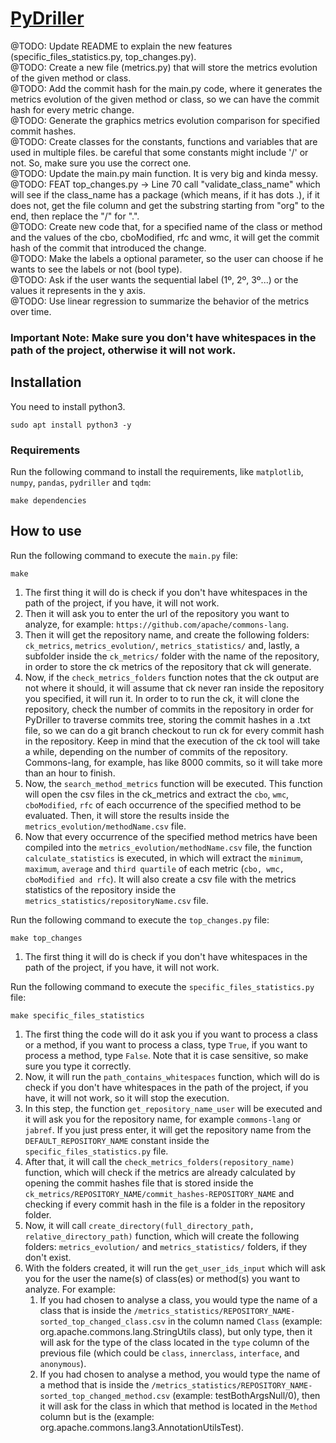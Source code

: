 # [PyDriller](https://github.com/BrenoFariasdaSilva/Scientific-Research/tree/main/PyDriller)
@TODO: Update README to explain the new features (specific_files_statistics.py, top_changes.py).   
@TODO: Create a new file (metrics.py) that will store the metrics evolution of the given method or class.  
@TODO: Add the commit hash for the main.py code, where it generates the metrics evolution of the given method or class, so we can have the commit hash for every metric change.  
@TODO: Generate the graphics metrics evolution comparison for specified commit hashes.  
@TODO: Create classes for the constants, functions and variables that are used in multiple files. be careful that some constants might include '/' or not. So, make sure you use the correct one.  
@TODO: Update the main.py main function. It is very big and kinda messy.   
@TODO: FEAT top_changes.py -> Line 70 call "validate_class_name" which will see if the class_name has a package (which means, if it has dots .), if it does not, get the file column and get the substring starting from "org" to the end, then replace the "/" for ".".  
@TODO: Create new code that, for a specified name of the class or method and the values of the cbo, cboModified, rfc and wmc, it will get the commit hash of the commit that introduced the change.  
@TODO: Make the labels a optional parameter, so the user can choose if he wants to see the labels or not (bool type).  
@TODO: Ask if the user wants the sequential label (1º, 2º, 3º...) or the values it represents in the y axis.  
@TODO: Use linear regression to summarize the behavior of the metrics over time.

### Important Note: Make sure you don't have whitespaces in the path of the project, otherwise it will not work.

## Installation
You need to install python3.  
```
sudo apt install python3 -y
```
	
### Requirements
Run the following command to install the requirements, like ```matplotlib```, ```numpy```, ```pandas```, ```pydriller``` and ```tqdm```:  
```
make dependencies
```
	
## How to use  
Run the following command to execute the `main.py` file:
```
make
```
1. The first thing it will do is check if you don't have whitespaces in the path of the project, if you have, it will not work.  
2. Then it will ask you to enter the url of the repository you want to analyze, for example: ```https://github.com/apache/commons-lang```.
3. Then it will get the repository name, and create the following folders: ```ck_metrics```, ```metrics_evolution/```, ```metrics_statistics/``` and, lastly, a subfolder inside the ```ck_metrics/``` folder with the name of the repository, in order to store the ck metrics of the repository that ck will generate. 
4. Now, if the `check_metrics_folders` function notes that the ck output are not where it should, it will assume that ck never ran inside the repository you specified, it will run it. In order to to run the ck, it will clone the repository, check the number of commits in the repository in order for PyDriller to traverse commits tree, storing the commit hashes in a .txt file, so we can do a git branch checkout to run ck for every commit hash in the repository. Keep in mind that the execution of the ck tool will take a while, depending on the number of commits of the repository. Commons-lang, for example, has like 8000 commits, so it will take more than an hour to finish.
5. Now, the `search_method_metrics` function will be executed. This function will open the csv files in the ck_metrics and extract the `cbo`, `wmc`, `cboModified`, `rfc` of each occurrence of the specified method to be evaluated. Then, it will store the results inside the `metrics_evolution/methodName.csv` file.
6. Now that every occurrence of the specified method metrics have been compiled into the `metrics_evolution/methodName.csv` file, the function `calculate_statistics` is executed, in which will extract the `minimum`, `maximum`, `average` and `third quartile` of each metric (`cbo, wmc, cboModified and rfc`). It will also create a csv file with the metrics statistics of the repository inside the `metrics_statistics/repositoryName.csv` file.

Run the following command to execute the `top_changes.py` file:
```
make top_changes
```
1. The first thing it will do is check if you don't have whitespaces in the path of the project, if you have, it will not work.

Run the following command to execute the `specific_files_statistics.py` file:
```
make specific_files_statistics
```
1. The first thing the code will do it ask you if you want to process a class or a method, if you want to process a class, type ```True```, if you want to process a method, type ```False```. Note that it is case sensitive, so make sure you type it correctly.
2. Now, it will run the `path_contains_whitespaces` function, which will do is check if you don't have whitespaces in the path of the project, if you have, it will not work, so it will stop the execution.
3. In this step, the function `get_repository_name_user` will be executed and it will ask you for the repository name, for example ```commons-lang``` or ```jabref```. If you just press enter, it will get the repository name from the ```DEFAULT_REPOSITORY_NAME``` constant inside the ```specific_files_statistics.py``` file.
4. After that, it will call the `check_metrics_folders(repository_name)` function, which will check if the metrics are already calculated by opening the commit hashes file that is stored inside the `ck_metrics/REPOSITORY_NAME/commit_hashes-REPOSITORY_NAME` and checking if every commit hash in the file is a folder in the repository folder.
5. Now, it will call `create_directory(full_directory_path, relative_directory_path)` function, which will create the following folders: ```metrics_evolution/``` and ```metrics_statistics/``` folders, if they don't exist.
6. With the folders created, it will run the `get_user_ids_input` which will ask you for the user the name(s) of class(es) or method(s) you want to analyze. For example: 
   1. If you had chosen to analyse a class, you would type the name of a class that is inside the `/metrics_statistics/REPOSITORY_NAME-sorted_top_changed_class.csv` in the column named `Class` (example: org.apache.commons.lang.StringUtils class), but only type, then it will ask for the type of the class located in the `type` column of the previous file (which could be `class`, `innerclass`, `interface`, and `anonymous`).
   2. If you had chosen to analyse a method, you would type the name of a method that is inside the `/metrics_statistics/REPOSITORY_NAME-sorted_top_changed_method.csv` (example: testBothArgsNull/0), then it will ask for the class in which that method is located in the `Method` column but is the (example: org.apache.commons.lang3.AnnotationUtilsTest).